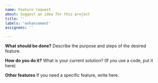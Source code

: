 ```yaml
---
name: Feature request
about: Suggest an idea for this project
title: ''
labels: 'enhancement'
assignees: ''

---
```


**What should be done?**
Describe the purpose and steps of the desired feature.

**How do you do it?**
What is your current solution? (If you use a code, put it here)

**Other features**
If you need a specific feature, write here.

